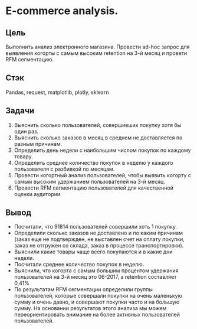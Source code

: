 

# E-commerce analysis.

## Цель
Выполнить анализ электронного магазина. Провести ad-hoc запрос для выявления когорты с самым высоким retention на 3-й месяц и провети RFM сегментацию.

## Стэк
Pandas, request, matplotlib, plotly, sklearn


##  Задачи
1. Выяснить сколько пользователей, совершивших покупку хотя бы один раз.
2. Выяснить сколько заказов в месяц в среднем не доставляется по разным причинам.
3. Определить день недели с наибольшим числом покупок по каждому товару.
4. Определить среднее количество покупок в неделю у каждого пользователя с разбивкой по месяцам.
5. Провести когортный анализ пользователей, чтобы выявить когорту с самым высоким удержанием пользователей на 3-й месяц.
6. Провести RFM сегментацию пользователей для качественной оценки аудитории. 


## Вывод
* Посчитали, что 91814 пользователей совершили хоть 1 покупку.
* Определили сколько заказов не доставлено и по каким причинам (заказ еще не подтвержден, не выставлен счет на оплату покупки, заказ не отгружен со склада, заказ в процессе транспортировки).
* Выяснили какие товары чаще всего покупаются и в какие дни недели.
* Посчитали среднее количество покупок в неделю.
* Выяснили, что когорта с самым большим процентом удержания пользователей на 3-й месяц это 06-2017, а retention составляет 0,41%
* По результатам RFM сегментации определили группы пользователей, которые совершали покупки на очень маленькую сумму и очень давно, и совершают покупки часто и на большую сумму. На основании результатов этого анализа мы можем переориентировать внимание на более активных пользователей пользователей.
